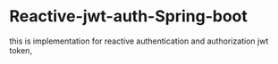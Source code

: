 # Reactive-jwt-auth-Spring-boot

this is implementation for reactive authentication and authorization jwt token, 
